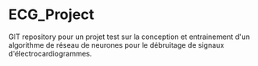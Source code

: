 # ECG_Project
GIT repository pour un projet test sur la conception et entrainement d'un algorithme de réseau de neurones pour le débruitage de signaux d'électrocardiogrammes.

